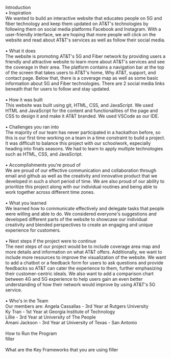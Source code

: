 Introduction </br>
  • Inspiration </br>
     We wanted to build an interactive website that educates people on 5G and fiber technology and keep them updated on AT&T's technologies by following them on           social media platforms Facebook and Instagram. With a user-friendly interface, we are hoping that more people will click on the website and read about AT&T's           services as well as follow their social media. </br> </br>
  • What it does </br>
    The website is promoting AT&T's 5G and Fiber network by providing users a friendly and attractive website to learn more about AT&T's services and see the coverage     in their area. The platform contains a navigation bar at the top of the screen that takes users to AT&T's home, Why AT&T, support, and contact page. Below that,       there is a coverage map as well as some basic information about 5G and Fiber technologies. There are 2 social media links beneath that for users to follow and stay     updated.  </br> </br>
  • How it was built </br>
    This website was built using git, HTML, CSS, and JavaScript. We used HTML and JavaScript for the content and functionalities of the page and CSS to design it and       make it AT&T branded. We used VSCode as our IDE. </br> </br>
  • Challenges you ran into </br>
    The majority of our team has never participated in a hackathon before, so this is our first time working on a team in a time constraint to build a project. It was     difficult to balance this project with our schoolwork, especially heading into finals seasons. We had to learn to apply multiple technologies such as HTML, CSS,       and JavaScript. </br> </br>
  • Accomplishments you're proud of </br> 
    We are proud of our effective communication and collaboration through email and github as well as the creativity and innovative product that we developed in such a     short period of time. We are also proud of our ability to prioritize this project along with our individual routines and being able to work together across             different time zones. </br> </br>
  • What you learned </br>
    We learned how to communicate effectively and delegate tasks that people were willing and able to do. We considered everyone's suggestions and developed different     parts of the website to showcase our individual creativity and blended perspectives to create an engaging and unique experience for customers. </br> </br>
  • Next steps if the project were to continue </br>
    The next steps of our project would be to include coverage area map and more details and information on what AT&T offers. Additionally, we want to include more         resources to improve the visualization of the website. We want to add a chatbot or a feedback form for users to ask questions and provide feedbacks so AT&T can         cater the experience to them, further emphasizing their customer-centric ideals. We also want to add a comparison chart between 4G and 5G experience to help users     gain an even better understanding of how their network would improve by using AT&T's 5G service. </br> </br>
  • Who's in the Team </br>
    Our members are:
    Angela Cassallas - 3rd Year at Rutgers University </br>
    Ky Tran - 1st Year at Georgia Institute of Technology </br>
    Lillie - 3rd Year at University of The People </br>
    Amani Jackson - 3rd Year at University of Texas - San Antonio </br> </br>
How to Run the Program </br>
    filler </br> </br>
What are the Key Frameworks that you are using
    filler </br> </br>
